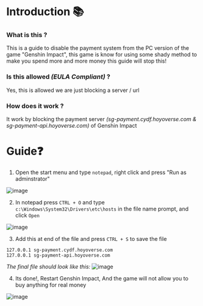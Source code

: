 # Introduction 📚

### What is this ?
This is a guide to disable the payment system from the PC version of the game "Genshin Impact", this game is know for using some shady method to make you spend more and more money this guide will stop this!

### Is this allowed *(EULA Compliant)* ?
Yes, this is allowed we are just blocking a server / url

### How does it work ?
It work by blocking the payment server *(sg-payment.cydf.hoyoverse.com & sg-payment-api.hoyoverse.com)* of Genshin Impact

# Guide❓

1. Open the start menu and type `notepad`, right click and press "Run as adminstrator" 

![image](https://github.com/CroissantDuNord/NoMoneyForGenshin/assets/79372025/f2d9211b-fcc9-4a88-953d-47fb258c07b9)

2. In notepad press `CTRL + O` and type `c:\Windows\System32\Drivers\etc\hosts` in the file name prompt, and click `Open`

![image](https://github.com/CroissantDuNord/NoMoneyForGenshin/assets/79372025/2777d243-804f-4853-a697-2237cb8fb743)

3. Add this at end of the file and press `CTRL + S` to save the file
```
127.0.0.1 sg-payment.cydf.hoyoverse.com
127.0.0.1 sg-payment-api.hoyoverse.com
```

*The final file should look like this:*
![image](https://github.com/CroissantDuNord/NoMoneyForGenshin/assets/79372025/ec5ed02b-3388-4b43-b7ff-073bbec6e874)

4. Its done!, Restart Genshin Impact, And the game will not allow you to buy anything for real money

![image](https://github.com/CroissantDuNord/NoMoneyForGenshin/assets/79372025/e6b6e514-5a31-48fd-8d82-2c1917bac175)

